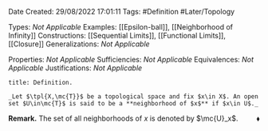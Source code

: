 <div class="topSpace"></div>

Date Created: 29/08/2022 17:01:11
Tags: #Definition #Later/Topology

Types: _Not Applicable_
Examples: [[Epsilon-ball]], [[Neighborhood of Infinity]]
Constructions: [[Sequential Limits]], [[Functional Limits]], [[Closure]]
Generalizations: _Not Applicable_

Properties: _Not Applicable_
Sufficiencies: _Not Applicable_
Equivalences: _Not Applicable_
Justifications: _Not Applicable_

``` ad-Definition
title: Definition.

_Let $\tpl{X,\mc{T}}$ be a topological space and fix $x\in X$. An open set $U\in\mc{T}$ is said to be a **neighborhood of $x$** if $x\in U$._

```

**Remark.** The set of all neighborhoods of $x$ is denoted by $\mc{U}_x$.<span style="float:right;">$\blacklozenge$</span>
